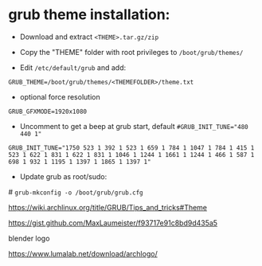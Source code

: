  
# grub theme installation:

- Download and extract `<THEME>.tar.gz/zip`

- Copy the "THEME" folder with root privileges to `/boot/grub/themes/`

- Edit `/etc/default/grub` and add:


`GRUB_THEME=/boot/grub/themes/<THEMEFOLDER>/theme.txt`

- optional force resolution

`GRUB_GFXMODE=1920x1080`

- Uncomment to get a beep at grub start,
default `#GRUB_INIT_TUNE="480 440 1"`

`GRUB_INIT_TUNE="1750 523 1 392 1 523 1 659 1 784 1 1047 1 784 1 415 1 523 1 622 1 831 1 622 1 831 1 1046 1 1244 1 1661 1 1244 1 466 1 587 1 698 1 932 1 1195 1 1397 1 1865 1 1397 1"`

- Update grub as root/sudo:

\# `grub-mkconfig -o /boot/grub/grub.cfg`


https://wiki.archlinux.org/title/GRUB/Tips_and_tricks#Theme


https://gist.github.com/MaxLaumeister/f93717e91c8bd9d435a5

blender logo

https://www.lumalab.net/download/archlogo/
